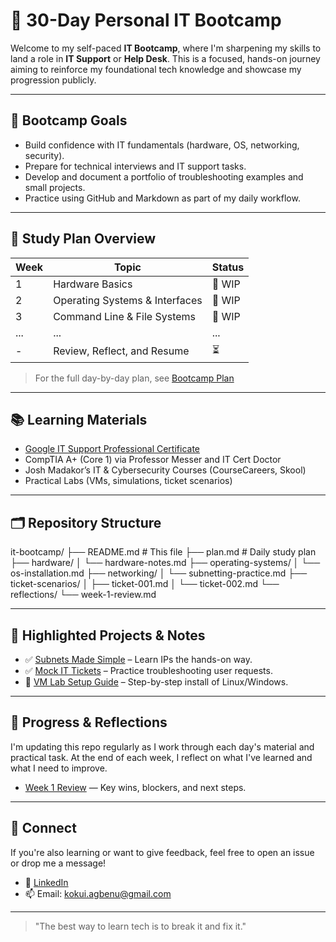 # 🧠 30-Day Personal IT Bootcamp

Welcome to my self-paced **IT Bootcamp**, where I'm sharpening my skills to land a role in **IT Support** or **Help Desk**. This is a focused, hands-on journey aiming to reinforce my foundational tech knowledge and showcase my progression publicly.

---

## 🎯 Bootcamp Goals

- Build confidence with IT fundamentals (hardware, OS, networking, security).
- Prepare for technical interviews and IT support tasks.
- Develop and document a portfolio of troubleshooting examples and small projects.
- Practice using GitHub and Markdown as part of my daily workflow.

---

## 📅 Study Plan Overview

| Week  | Topic                          | Status  |
|------|--------------------------------|---------|
| 1    | Hardware Basics                | 🔄 WIP |
| 2    | Operating Systems & Interfaces | 🔄 WIP |
| 3    | Command Line & File Systems    | 🔄 WIP  |
| ...  | ...                            | ...     |
| -   | Review, Reflect, and Resume    | ⏳      |

> For the full day-by-day plan, see [Bootcamp Plan](./plan.md)

---

## 📚 Learning Materials

- [Google IT Support Professional Certificate](https://coursera.org/professional-certificates/google-it-support)
- CompTIA A+ (Core 1) via Professor Messer and IT Cert Doctor
- Josh Madakor’s IT & Cybersecurity Courses (CourseCareers, Skool)
- Practical Labs (VMs, simulations, ticket scenarios)

---

## 🗂️ Repository Structure
it-bootcamp/
├── README.md # This file
├── plan.md # Daily study plan
├── hardware/
│ └── hardware-notes.md
├── operating-systems/
│ └── os-installation.md
├── networking/
│ └── subnetting-practice.md
├── ticket-scenarios/
│ ├── ticket-001.md
│ └── ticket-002.md
└── reflections/
└── week-1-review.md


---

## 📌 Highlighted Projects & Notes

- ✅ [Subnets Made Simple](./networking/subnetting-practice.md) – Learn IPs the hands-on way.
- ✅ [Mock IT Tickets](./ticket-scenarios/) – Practice troubleshooting user requests.
- 🔄 [VM Lab Setup Guide](./operating-systems/os-installation.md) – Step-by-step install of Linux/Windows.

---

## 🚀 Progress & Reflections

I'm updating this repo regularly as I work through each day's material and practical task. At the end of each week, I reflect on what I've learned and what I need to improve.

- [Week 1 Review](./reflections/week-1-review.md) — Key wins, blockers, and next steps.

---

## 🤝 Connect

If you're also learning or want to give feedback, feel free to open an issue or drop me a message!

- 🔗 [LinkedIn](https://www.linkedin.com/in/kokui-agbenu/)
- 📫 Email: kokui.agbenu@gmail.com

---

> "The best way to learn tech is to break it and fix it." 

